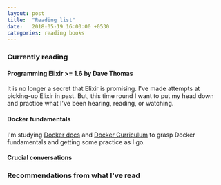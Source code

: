 ```yaml
---
layout: post
title:  "Reading list"
date:   2018-05-19 16:00:00 +0530
categories: reading books
---
```


### Currently reading

#### Programming Elixir >= 1.6 by Dave Thomas

It is no longer a secret that Elixir is promising. I've made attempts at picking-up Elixir in past. But, this time round I want to put my head down and practice what I've been hearing, reading, or watching.

#### Docker fundamentals

I'm studying [Docker docs](https://docs.docker.com/) and [Docker Curriculum](https://docker-curriculum.com/) to grasp Docker fundamentals and getting some practice as I go.

#### Crucial conversations



### Recommendations from what I've read
